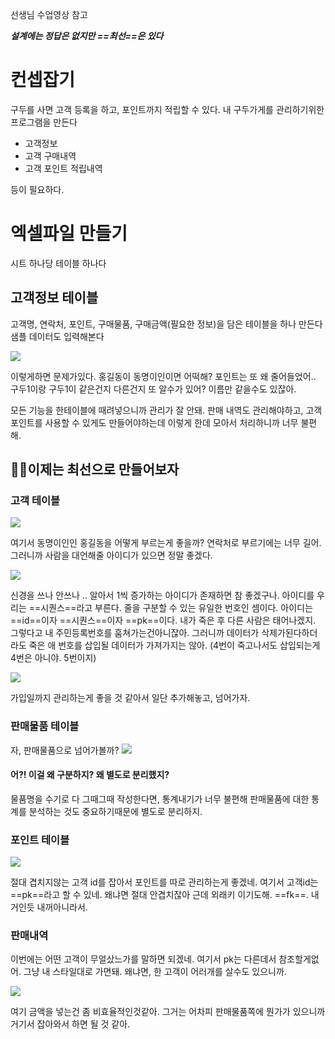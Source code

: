 선생님 수업영상 참고

***설계에는 정답은 없지만 ==최선==은 있다***

# 컨셉잡기
구두를 사면 고객 등록을 하고, 포인트까지 적립할 수 있다.
내 구두가게를 관리하기위한 프로그램을 만든다

- 고객정보
- 고객 구매내역
- 고객 포인트 적립내역

등이 필요하다.


# 엑셀파일 만들기
시트 하나당 테이블 하나다

## 고객정보 테이블
고객명, 연락처, 포인트, 구매물품, 구매금액(필요한 정보)을 담은 테이블을 하나 만든다
샘플 데이터도 입력해본다

![](https://i.imgur.com/TvlRGlv.png)


이렇게하면 문제가있다. 홍길동이 동명이인이면 어떡해?
포인트는 또 왜 줄어들었어..
구두1이랑 구두1이 같은건지 다른건지 또 알수가 있어? 이름만 같을수도 있잖아. 

모든 기능을 한테이블에 때려넣으니까 관리가 잘 안돼. 
판매 내역도 관리해야하고, 고객 포인트를 사용할 수 있게도 만들어야하는데 이렇게 한데 모아서 처리하니까 너무 불편해.



## 👍🏻이제는 최선으로 만들어보자


### 고객 테이블


![](https://i.imgur.com/tifznvk.png)

여기서 동명이인인 홍길동을 어떻게 부르는게 좋을까? 연락처로 부르기에는 너무 길어.
그러니까 사람을 대언해줄 아이디가 있으면 정말 좋겠다.

![](https://i.imgur.com/U17tjV6.png)

신경을 쓰나 안쓰나 .. 알아서 1씩 증가하는 아이디가 존재하면 참 좋겠구나.
아이디를 우리는 ==시퀀스==라고 부른다. 줄을 구분할 수 있는 유일한 번호인 셈이다.
아이디는 ==id==이자 ==시퀀스==이자 ==pk==이다.
내가 죽은 후 다른 사람은 태어나겠지. 그렇다고 내 주민등록번호를 훔쳐가는건아니잖아.
그러니까 데이터가 삭제가된다하더라도 죽은 애 번호를 삽입될 데이터가 가져가지는 않아.
(4번이 죽고나서도 삽입되는게 4번은 아니야. 5번이지)


![](https://i.imgur.com/yBXprsU.png)

가입일까지 관리하는게 좋을 것 같아서 일단 추가해놓고, 넘어가자.



### 판매물품 테이블

자, 판매물품으로 넘어가볼까? 
![](https://i.imgur.com/SIfYeji.png)

#### 어?! 이걸 왜 구분하지? 왜 별도로 분리했지?
물품명을 수기로 다 그때그때 작성한다면, 통계내기가 너무 불편해
판매물품에 대한 통계를 분석하는 것도 중요하기때문에 별도로 분리하지.


### 포인트 테이블

![](https://i.imgur.com/T7ykmkB.png)


절대 겹치지않는 고객 id를 잡아서 포인트를 따로 관리하는게 좋겠네.
여기서 고객id는 ==pk==라고 할 수 있네.  왜냐면 절대 안겹치잖아
근데 외래키 이기도해. ==fk==. 내거인듯 내꺼아니라서.



### 판매내역

이번에는 어떤 고객이 무얼샀느가를 말하면 되겠네.
여기서 pk는 다른데서 참조할게없어. 그냥 내 스타일대로 가면돼.
왜냐면, 한 고객이 어러개를 살수도 있으니까.

![](https://i.imgur.com/WwTKSkr.png)




여기 금액을 넣는건 좀 비효율적인것같아. 그거는 어차피 판매물품쪽에 뭔가가 있으니까 거기서 잡아와서 하면 될 것 같아. 

